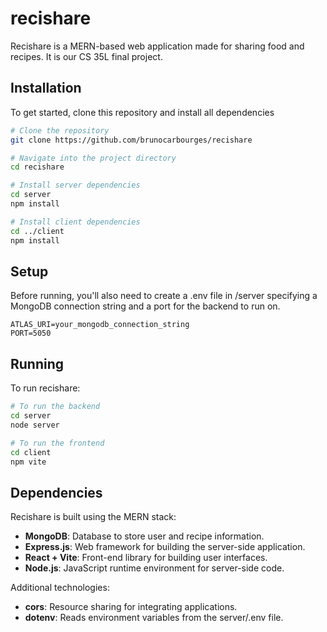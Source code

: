 # recishare

Recishare is a MERN-based web application made for sharing food and recipes. It is our CS 35L final project.

## Installation
To get started, clone this repository and install all dependencies

```bash
# Clone the repository
git clone https://github.com/brunocarbourges/recishare

# Navigate into the project directory
cd recishare

# Install server dependencies
cd server
npm install

# Install client dependencies
cd ../client
npm install
```

## Setup
Before running, you'll also need to create a .env file in /server specifying a MongoDB connection string and a port for the backend to run on.

```
ATLAS_URI=your_mongodb_connection_string
PORT=5050
```

## Running
To run recishare:

```bash
# To run the backend
cd server
node server

# To run the frontend
cd client
npm vite
```

## Dependencies
Recishare is built using the MERN stack:
- **MongoDB**: Database to store user and recipe information.
- **Express.js**: Web framework for building the server-side application.
- **React + Vite**: Front-end library for building user interfaces.
- **Node.js**: JavaScript runtime environment for server-side code.

Additional technologies:
- **cors**: Resource sharing for integrating applications.
- **dotenv**: Reads environment variables from the server/.env file.


